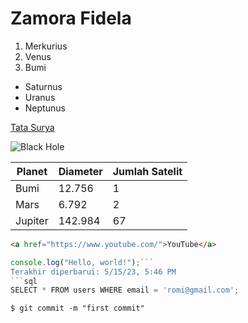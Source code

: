 # Zamora Fidela

1. Merkurius
2. Venus
3. Bumi

- Saturnus
- Uranus
- Neptunus

[Tata Surya](https://solarsystem.nasa.gov/)

![Black Hole](https://media.wired.com/photos/65e83f121400ca9720ba84e2/1:1/w_1796,h_1796,c_limit/black-hole.jpg)

| Planet | Diameter | Jumlah Satelit |
| ------- | -------- | -------------- |
| Bumi | 12.756 | 1 |
| Mars | 6.792 | 2 |
| Jupiter | 142.984 | 67 |

```html
<a href="https://www.youtube.com/">YouTube</a>
```
```js
console.log("Hello, world!");```
Terakhir diperbarui: 5/15/23, 5:46 PM
```sql
SELECT * FROM users WHERE email = 'romi@gmail.com';
```
```shell
$ git commit -m "first commit"
```